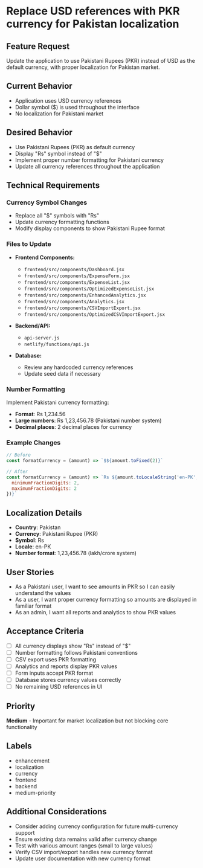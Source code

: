 # Replace USD references with PKR currency for Pakistan localization

## Feature Request
Update the application to use Pakistani Rupees (PKR) instead of USD as the default currency, with proper localization for Pakistan market.

## Current Behavior
- Application uses USD currency references
- Dollar symbol ($) is used throughout the interface
- No localization for Pakistani market

## Desired Behavior
- Use Pakistani Rupees (PKR) as default currency
- Display "Rs" symbol instead of "$"
- Implement proper number formatting for Pakistani currency
- Update all currency references throughout the application

## Technical Requirements

### Currency Symbol Changes
- Replace all "$" symbols with "Rs"
- Update currency formatting functions
- Modify display components to show Pakistani Rupee format

### Files to Update
- **Frontend Components:**
  - `frontend/src/components/Dashboard.jsx`
  - `frontend/src/components/ExpenseForm.jsx`
  - `frontend/src/components/ExpenseList.jsx`
  - `frontend/src/components/OptimizedExpenseList.jsx`
  - `frontend/src/components/EnhancedAnalytics.jsx`
  - `frontend/src/components/Analytics.jsx`
  - `frontend/src/components/CSVImportExport.jsx`
  - `frontend/src/components/OptimizedCSVImportExport.jsx`

- **Backend/API:**
  - `api-server.js`
  - `netlify/functions/api.js`

- **Database:**
  - Review any hardcoded currency references
  - Update seed data if necessary

### Number Formatting
Implement Pakistani currency formatting:
- **Format**: Rs 1,234.56
- **Large numbers**: Rs 1,23,456.78 (Pakistani number system)
- **Decimal places**: 2 decimal places for currency

### Example Changes
```javascript
// Before
const formatCurrency = (amount) => `$${amount.toFixed(2)}`

// After
const formatCurrency = (amount) => `Rs ${amount.toLocaleString('en-PK', {
  minimumFractionDigits: 2,
  maximumFractionDigits: 2
})}`
```

## Localization Details
- **Country**: Pakistan
- **Currency**: Pakistani Rupee (PKR)
- **Symbol**: Rs
- **Locale**: en-PK
- **Number format**: 1,23,456.78 (lakh/crore system)

## User Stories
- As a Pakistani user, I want to see amounts in PKR so I can easily understand the values
- As a user, I want proper currency formatting so amounts are displayed in familiar format
- As an admin, I want all reports and analytics to show PKR values

## Acceptance Criteria
- [ ] All currency displays show "Rs" instead of "$"
- [ ] Number formatting follows Pakistani conventions
- [ ] CSV export uses PKR formatting
- [ ] Analytics and reports display PKR values
- [ ] Form inputs accept PKR format
- [ ] Database stores currency values correctly
- [ ] No remaining USD references in UI

## Priority
**Medium** - Important for market localization but not blocking core functionality

## Labels
- enhancement
- localization
- currency
- frontend
- backend
- medium-priority

## Additional Considerations
- Consider adding currency configuration for future multi-currency support
- Ensure existing data remains valid after currency change
- Test with various amount ranges (small to large values)
- Verify CSV import/export handles new currency format
- Update user documentation with new currency format